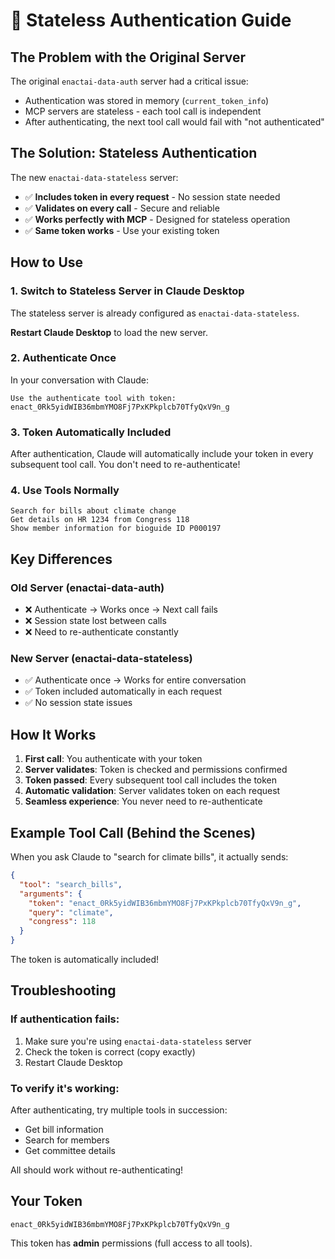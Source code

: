 # 🔐 Stateless Authentication Guide

## The Problem with the Original Server

The original `enactai-data-auth` server had a critical issue:
- Authentication was stored in memory (`current_token_info`)
- MCP servers are stateless - each tool call is independent
- After authenticating, the next tool call would fail with "not authenticated"

## The Solution: Stateless Authentication

The new `enactai-data-stateless` server:
- ✅ **Includes token in every request** - No session state needed
- ✅ **Validates on every call** - Secure and reliable
- ✅ **Works perfectly with MCP** - Designed for stateless operation
- ✅ **Same token works** - Use your existing token

## How to Use

### 1. Switch to Stateless Server in Claude Desktop

The stateless server is already configured as `enactai-data-stateless`.

**Restart Claude Desktop** to load the new server.

### 2. Authenticate Once

In your conversation with Claude:
```
Use the authenticate tool with token: enact_0Rk5yidWIB36mbmYMO8Fj7PxKPkplcb70TfyQxV9n_g
```

### 3. Token Automatically Included

After authentication, Claude will automatically include your token in every subsequent tool call. You don't need to re-authenticate!

### 4. Use Tools Normally

```
Search for bills about climate change
Get details on HR 1234 from Congress 118
Show member information for bioguide ID P000197
```

## Key Differences

### Old Server (enactai-data-auth)
- ❌ Authenticate → Works once → Next call fails
- ❌ Session state lost between calls
- ❌ Need to re-authenticate constantly

### New Server (enactai-data-stateless)
- ✅ Authenticate once → Works for entire conversation
- ✅ Token included automatically in each request
- ✅ No session state issues

## How It Works

1. **First call**: You authenticate with your token
2. **Server validates**: Token is checked and permissions confirmed
3. **Token passed**: Every subsequent tool call includes the token
4. **Automatic validation**: Server validates token on each request
5. **Seamless experience**: You never need to re-authenticate

## Example Tool Call (Behind the Scenes)

When you ask Claude to "search for climate bills", it actually sends:
```json
{
  "tool": "search_bills",
  "arguments": {
    "token": "enact_0Rk5yidWIB36mbmYMO8Fj7PxKPkplcb70TfyQxV9n_g",
    "query": "climate",
    "congress": 118
  }
}
```

The token is automatically included!

## Troubleshooting

### If authentication fails:
1. Make sure you're using `enactai-data-stateless` server
2. Check the token is correct (copy exactly)
3. Restart Claude Desktop

### To verify it's working:
After authenticating, try multiple tools in succession:
- Get bill information
- Search for members
- Get committee details

All should work without re-authenticating!

## Your Token

```
enact_0Rk5yidWIB36mbmYMO8Fj7PxKPkplcb70TfyQxV9n_g
```

This token has **admin** permissions (full access to all tools).